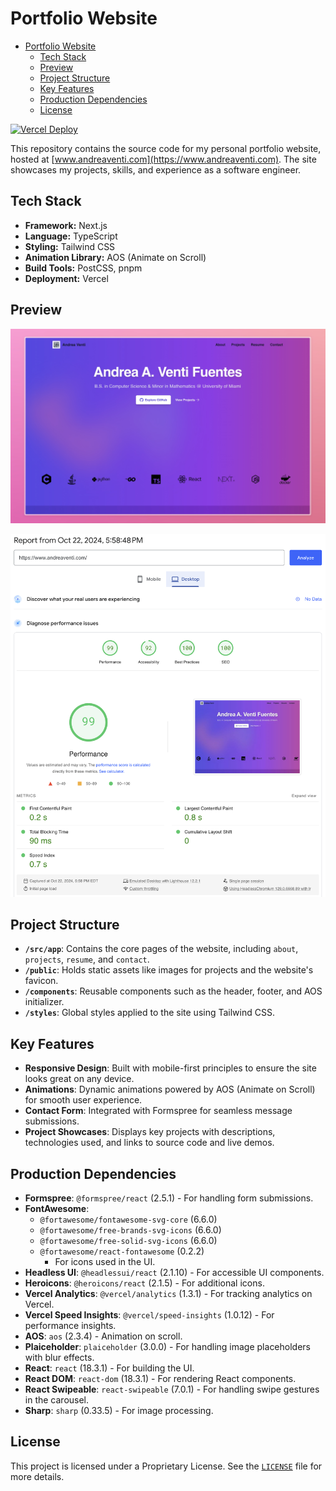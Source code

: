 # Portfolio Website

<!--toc:start-->

-   [Portfolio Website](#portfolio-website)
    -   [Tech Stack](#tech-stack)
    -   [Preview](#preview)
    -   [Project Structure](#project-structure)
    -   [Key Features](#key-features)
    -   [Production Dependencies](#production-dependencies)
    -   [License](#license)
    <!--toc:end-->

[![Vercel Deploy](https://deploy-badge.vercel.app/vercel/codefolio-omega?style=for-the-badge)](https://www.andrea-venti.com/)

This repository contains the source code for my personal portfolio website, hosted at [www.andreaventi.com](https://www.andreaventi.com). The site showcases my projects, skills, and experience as a software engineer.

## Tech Stack

-   **Framework:** Next.js
-   **Language:** TypeScript
-   **Styling:** Tailwind CSS
-   **Animation Library:** AOS (Animate on Scroll)
-   **Build Tools:** PostCSS, pnpm
-   **Deployment:** Vercel

## Preview

![Website Preview](public/WebsitePreview.png)

![Page Speed Insights](public/PageSpeedInsights.png)

## Project Structure

-   **`/src/app`**: Contains the core pages of the website, including `about`, `projects`, `resume`, and `contact`.
-   **`/public`**: Holds static assets like images for projects and the website's favicon.
-   **`/components`**: Reusable components such as the header, footer, and AOS initializer.
-   **`/styles`**: Global styles applied to the site using Tailwind CSS.

## Key Features

-   **Responsive Design**: Built with mobile-first principles to ensure the site looks great on any device.
-   **Animations**: Dynamic animations powered by AOS (Animate on Scroll) for smooth user experience.
-   **Contact Form**: Integrated with Formspree for seamless message submissions.
-   **Project Showcases**: Displays key projects with descriptions, technologies used, and links to source code and live demos.

## Production Dependencies

-   **Formspree**: `@formspree/react` (2.5.1) - For handling form submissions.
-   **FontAwesome**:
    -   `@fortawesome/fontawesome-svg-core` (6.6.0)
    -   `@fortawesome/free-brands-svg-icons` (6.6.0)
    -   `@fortawesome/free-solid-svg-icons` (6.6.0)
    -   `@fortawesome/react-fontawesome` (0.2.2)
        -   For icons used in the UI.
-   **Headless UI**: `@headlessui/react` (2.1.10) - For accessible UI components.
-   **Heroicons**: `@heroicons/react` (2.1.5) - For additional icons.
-   **Vercel Analytics**: `@vercel/analytics` (1.3.1) - For tracking analytics on Vercel.
-   **Vercel Speed Insights**: `@vercel/speed-insights` (1.0.12) - For performance insights.
-   **AOS**: `aos` (2.3.4) - Animation on scroll.
-   **Plaiceholder**: `plaiceholder` (3.0.0) - For handling image placeholders with blur effects.
-   **React**: `react` (18.3.1) - For building the UI.
-   **React DOM**: `react-dom` (18.3.1) - For rendering React components.
-   **React Swipeable**: `react-swipeable` (7.0.1) - For handling swipe gestures in the carousel.
-   **Sharp**: `sharp` (0.33.5) - For image processing.

## License

This project is licensed under a Proprietary License. See the [`LICENSE`](LICENSE) file for more details.
